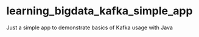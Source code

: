 # learning_bigdata_kafka_simple_app
Just a simple app to demonstrate basics of Kafka usage with Java
